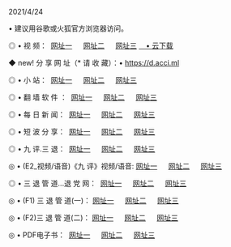 <p>2021/4/24
<p>• 建议用谷歌或火狐官方浏览器访问。
<p>◎ • 视 频： 
<a href="http://pvz.hdfmradio.com/" target="_blank">网址一</a> 　 
<a href="http://pua.hdfmradio.com/" target="_blank">网址二</a> 　 
<a href="http://pua.hdfmradio.com/b.html" target="_blank">网址三</a>
<a href="https://yadi.sk/d/d0sUeAOpal3njw" target="_blank">　• 云下载 </a></p>
<p>◆ new! 分 享 网 址（* 请 收 藏）：• <a href="http://psa.hdfmradio.com/a.html">https://d.acci.ml</a></p>

<p>◎ • 小 站：  
<a href="http://pvz.hdfmradio.com/f.html" target="_blank">网址一</a> 　 
<a href="http://pua.hdfmradio.com/h.html" target="_blank">网址二</a> 　 
<a href="http://pua.hdfmradio.com/k/" target="_blank">网址三</a></p>
<p>◎ • 翻 墙 软 件 ：  
<a href="http://pvz.hdfmradio.com/ff/" target="_blank">网址一</a> 　 
<a href="http://pua.hdfmradio.com/s/read/a1_nd.html" target="_blank">网址二</a> 　 
<a href="http://pua.hdfmradio.com/ff/index.html" target="_blank">网址三</a></p>
<p>◎ • 每 日 新 闻：  
<a href="http://pvz.hdfmradio.com/day/" target="_blank">网址一</a> 　 
<a href="http://pua.hdfmradio.com/day/" target="_blank">网址二</a> 　 
<a href="http://pua.hdfmradio.com/day/index.html" target="_blank">网址三</a></p>
<p>◎ • 短 波 分 享：  
<a href="http://pvz.hdfmradio.com/h/" target="_blank">网址一</a> 　 
<a href="http://pua.hdfmradio.com/h/" target="_blank">网址二</a> 　 
<a href="http://pua.hdfmradio.com/h/index.html" target="_blank">网址三</a></p>
<p>◎ • 九 评.三 退：  
<a href="http://pvz.hdfmradio.com/t/" target="_blank">网址一</a> 　 
<a href="http://pua.hdfmradio.com/v2/index.html" target="_blank">网址二</a> 　 
<a href="http://pua.hdfmradio.com/tt/index.html" target="_blank">网址三</a> 　</p>
<p>◎ • (E2_视频/语音)《九 评》视频/语音: 
<a href="http://pua.hdfmradio.com/7738.html" target="_blank">网址一</a> 　 
<a href="http://pua.hdfmradio.com/7614.html" target="_blank">网址二</a> 　 
<a href="http://pua.hdfmradio.com/7633.html" target="_blank">网址三</a></p>
<p>◎ • 三 退 管 道...退 党 网：  
<a href="http://pvz.hdfmradio.com/go/td1.html" target="_blank">网址一</a> 　 
<a href="http://pua.hdfmradio.com/go/td2.html" target="_blank">网址二</a> 　 
<a href="http://pua.hdfmradio.com/go/td3.html" target="_blank">网址三</a></p>
<p>◎ • (F1) 三 退 管 道(一)： 
<a href="http://pvz.hdfmradio.com/dd/" target="_blank">网址一</a> 　 
<a href="http://pua.hdfmradio.com/s/read/a1_tdx.html" target="_blank">网址二</a> 　 
<a href="http://pua.hdfmradio.com/dd/" target="_blank">网址三</a></p>
<p>◎ • (F2)三 退 管 道(二)： 
<a href="http://pua.hdfmradio.com/d/" target="_blank">网址一</a> 　 
<a href="http://pvz.hdfmradio.com/d/index.html" target="_blank">网址二</a> 　 
<a href="http://pua.hdfmradio.com/d/" target="_blank">网址三</a></p>
<p>◎ • PDF电子书：  
<a href="http://pvz.hdfmradio.com/p/" target="_blank">网址一</a> 　 
<a href="http://pua.hdfmradio.com/p/index.html" target="_blank">网址二</a> 　 
<a href="http://pua.hdfmradio.com/p/" target="_blank">网址三</a></p>
